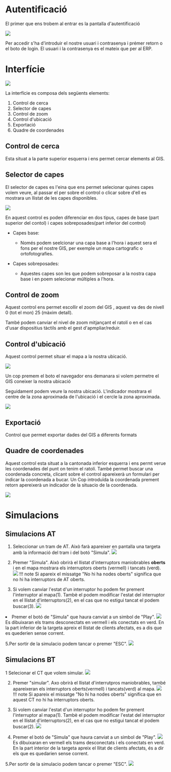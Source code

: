 # Autentificació

 El primer que ens trobem al entrar es la pantalla d'autentificació
 
 ![](_static/login.png)

 Per accedir s'ha d'introduir el nostre usuari i contrasenya i prémer retorn o el boto de login. El usuari i la contrasenya es el mateix que per al ERP.

# Interfície

 ![](_static/interficie.png)
 
 La interfície es composa dels següents elements:

 1. Control de cerca
 2. Selector de capes
 3. Control de zoom
 4. Control d'ubicació
 5. Exportació
 6. Quadre de coordenades
 
## Control de cerca
 
 Esta situat a la parte superior esquerra i ens permet cercar elements al GIS. 

## Selector de capes
 
 El selector de capes es l'eina que ens permet selecionar quines capes volem veure, al passar el per sobre el control o clicar sobre d'ell es mostrara un llistat de les capes disponibles.
 
 ![](_static/capes.png)
 
 En aquest control es poden diferenciar en dos tipus, capes de base (part superior del contol) i capes sobreposades(part inferior del control)
 
 - Capes base:
    -  Només podem seelcionar una capa base a l'hora i aquest sera el fons per el nostre GIS, per exemple un mapa cartografic o ortofotografies.

 - Capes sobreposades:
    - Aquestes capes son les que podem sobreposar a la nostra capa base i en poem selecionar múltiples a l'hora.

## Control de zoom
 
 Aquest control ens permet escollir el zoom del GIS , aquest va des de nivell 0 (tot el mon)  25 (màxim detall).
 
 També podem canviar el nivel de zoom mitjançant el ratolí o en el cas d'usar dispositius tàctils amb el gest d'apmpliar/reduir.

## Control d'ubicació
 
 Aquest control permet situar el mapa a la nostra ubicació.
 
 ![](_static/permet_ubicacio.png)
 
 Un cop premem el boto el navegador ens demanara si volem permetre el GIS coneixer la nostra ubicació
 
 Seguidament podem veure la nostra ubicació. L'indicador mostrara el centre de la zona aproximada de l'ubicació i el cercle la zona aproximada.
 
 ![](_static/ubicacio.png)

## Exportació
  
  Control que permet exportar dades del GIS a diferents formats 
 
## Quadre de coordenades

 Aquest control esta situat a la cantonada inferior esquerra i ens permt verue les coordenades del punt on tenim el ratolí. També permet buscar una coordenada concreta, clicant sobre el control apareixerà un formulari per indicar la coordenada a bucar. Un Cop introduïda la coordenada prement retorn apereixerà un indicador de la situacio de la coordenada.
  
 ![](_static/coordenades.png)

# Simulacions

## Simulacions AT

1. Seleccionar un tram de AT. Això farà apareixer en pantalla una targeta amb la informació del tram i del botó "Simula".
 ![](_static/sim_at/step_1.png)
 
2. Premer "Simula". Això obrirà el llistat d'interruptors maniobrables **oberts** i en el mapa mostrara els interruptors oberts (vermell) i tancats (verd).
 ![](_static/sim_at/step_2.png)
!!! note
    Si apareix el missatge "No hi ha nodes oberts" significa que no hi ha interruptors de AT oberts.
 
3. Si volem canviar l'estat d'un interruptor ho podem fer prement l'interruptor al mapa(1). Tambè el podem modificar l'estat del interruptor en el llistat d'interruptors(2), en el cas que no estigui tancat el podem buscar(3).
 ![](_static/sim_at/step_3.png)
 <note>
 <! indicar que es veu nombre de interruptors oberts>
 </note
 
4. Premer el botó de "Simula" que haura canviat a un simbol de "Play".
 ![](_static/sim_at/step_4.png)
 Es dibuixaran els trams desconectats en vermell i els conectats en verd.
 En la part inferior de la targeta apreix el llistat de clients afectats, es a dis que es quederien sense corrent.
 
5.Per sortir de la simulacio podem tancar o premer "ESC".
 ![](_static/sim_at/step_5.png)

## Simulacions BT

1 Selecionar el CT que volem simular.
 ![](_static/sim_bt/step_1.png)

2. Premer "simular". Axo obrirà el llistat d'interrutpros maniobrables, també apareixeran els interruptors oberts(vermell) i tancats(verd) al mapa.
 ![](_static/sim_bt/step_2.png)
!!! note
    Si apareix el missatge "No hi ha nodes oberts" significa que en aquest CT no hi ha interruptors oberts.
 
3. Si volem canviar l'estat d'un interruptor ho podem fer prement l'interruptor al mapa(1). Tambè el podem modificar l'estat del interruptor en el llistat d'interruptors(2), en el cas que no estigui tancat el podem buscar(2). 
 ![](_static/sim_bt/step_3.png)
 
4. Premer el botó de "Simula" que haura canviat a un simbol de "Play".
 ![](_static/sim_bt/step_4.png)
Es dibuixaran en vermell els trams desconectats i els conectats en verd.
En la part interior de la targeta apreix el llitat de clients afectats, és a dir els que es quedarien sense corrent.

5.Per sortir de la simulacio podem tancar o premer "ESC".
 ![](_static/sim_bt/step_5.png)